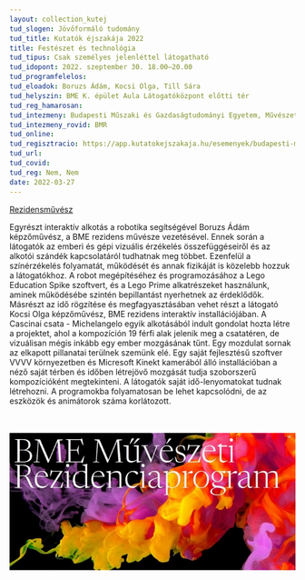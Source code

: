 ```yaml
---
layout: collection_kutej
tud_slogen: Jövőformáló tudomány
tud_title: Kutatók éjszakája 2022
title: Festészet és technológia
tud_tipus: Csak személyes jelenléttel látogatható
tud_idopont: 2022. szeptember 30. 18.00–20.00
tud_programfelelos:
tud_eloadok: Boruzs Ádám, Kocsi Olga, Till Sára
tud_helyszin: BME K. épület Aula Látogatóközpont előtti tér
tud_reg_hamarosan:
tud_intezmeny: Budapesti Műszaki és Gazdaságtudományi Egyetem, Művészeti rezidenciaprogram
tud_intezmeny_rovid: BMR
tud_online:
tud_regisztracio: https://app.kutatokejszakaja.hu/esemenyek/budapesti-muszaki-es-gazdasagtudomanyi-egyetem/hivatasaink-a-21-szazadban
tud_url:
tud_covid:
tud_reg: Nem, Nem
date: 2022-03-27
---
```


<a href="https://rezidensmuvesz.bme.hu/" target="_blank"> Rezidensművész</a>

Egyrészt interaktív alkotás a robotika segítségével Boruzs Ádám képzőművész, a BME rezidens művésze vezetésével. Ennek során a látogatók az emberi és gépi vizuális érzékelés összefüggéseiről és az alkotói szándék kapcsolatáról tudhatnak meg többet. Ezenfelül a színérzékelés folyamatát, működését és annak fizikáját is közelebb hozzuk a látogatókhoz. A robot megépítéséhez és programozásához a Lego Education Spike szoftvert, és a Lego Prime alkatrészeket használunk, aminek működésébe szintén bepillantást nyerhetnek az érdeklődők.
Másrészt az idő rögzítése és megfagyasztásában vehet részt a látogató Kocsi Olga képzőművész, BME rezidens interaktív installációjában. A Cascinai csata - Michelangelo egyik alkotásából indult gondolat hozta létre a projektet, ahol a kompozíción 19 férfi alak jelenik meg a csatatéren, de vizuálisan mégis inkább egy ember mozgásának tűnt. Egy mozdulat sornak az elkapott pillanatai terülnek szemünk elé.  Egy saját fejlesztésű szoftver VVVV környezetben és Micresoft Kinekt kamerából álló installációban a néző saját térben és időben létrejövő mozgását tudja szoborszerű kompozícióként megtekinteni. A látogatók saját idő-lenyomatokat tudnak létrehozni. 
A programokba folyamatosan be lehet kapcsolódni, de az eszközök és animátorok száma korlátozott.


<br><br>
<img src="images/muveszeti_rezidencia.jpg" max-width="500" class="center">

